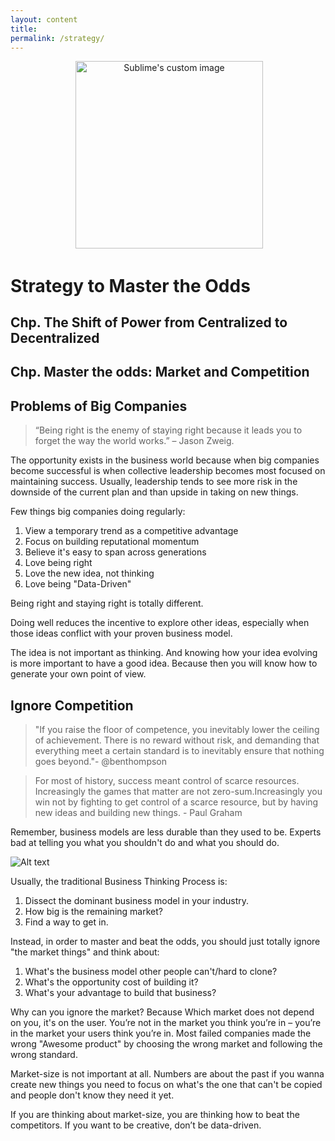 ```yaml
---
layout: content
title: 
permalink: /strategy/
---
```


<p align="center">
  <img width="300" height="300" src="https://image.freepik.com/free-icon/poker-playing-cards_318-51441.jpg" alt="Sublime's custom image"/>
</p>

# Strategy to Master the Odds 

## Chp. The Shift of Power from Centralized to Decentralized


## Chp. Master the odds: Market and Competition


## Problems of Big Companies 

> “Being right is the enemy of staying right because it leads you to forget the way the world works.” – Jason Zweig.


The opportunity exists in the business world because when big companies become successful is when collective leadership becomes most focused on maintaining success. Usually, leadership tends to see more risk in the downside of the current plan and than upside in taking on new things.

Few things big companies doing regularly:

1. View a temporary trend as a competitive advantage
2. Focus on building reputational momentum
3. Believe it's easy to span across generations
4. Love being right
5. Love the new idea, not thinking
6. Love being "Data-Driven"

Being right and staying right is totally different.

Doing well reduces the incentive to explore other ideas, especially when those ideas conflict with your proven business model. 

The idea is not important as thinking. And knowing how your idea evolving is more important to have a good idea. Because then you will know how to generate your own point of view.

## Ignore Competition

> "If you raise the floor of competence, you inevitably lower the ceiling of achievement. There is no reward without risk, and demanding that everything meet a certain standard is to inevitably ensure that nothing goes beyond."- @benthompson

> For most of history,  success meant control of scarce resources. Increasingly the games that matter are not zero-sum.Increasingly you win not by fighting to get control of a scarce resource, but by having new ideas and building new things. - Paul Graham


Remember, business models are less durable than they used to be. Experts bad at telling you what you shouldn't do and what you should do. 


![Alt text](https://c1.staticflickr.com/1/815/40193081565_8dc7678b8a_c.jpg)


Usually, the traditional Business Thinking Process is:

1. Dissect the dominant business model in your industry.
2. How big is the remaining market?
3. Find a way to get in.

Instead, in order to master and beat the odds, you should just totally ignore "the market things" and think about:

1. What's the business model other people can't/hard to clone?
2. What's the opportunity cost of building it? 
3. What's your advantage to build that business?  

Why can you ignore the market? Because Which market does not depend on you, it's on the user. You’re not in the market you think you’re in – you’re in the market your users think you’re in. Most failed companies made the wrong "Awesome product" by choosing the wrong market and following the wrong standard.

Market-size is not important at all. Numbers are about the past if you wanna create new things you need to focus on what's the one that can't be copied and people don't know they need it yet.

If you are thinking about market-size, you are thinking how to beat the competitors. If you want to be creative, don’t be data-driven.
